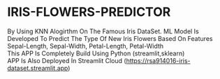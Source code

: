 # IRIS-FLOWERS-PREDICTOR
By Using KNN Alogirthm On The Famous Iris DataSet. ML Model Is Developed To Predict
The Type Of New Iris Flowers Based On Features Sepal-Length, Sepal-Width, Petal-Length, Petal-Width
<br>
This APP Is Completely Build Using Python (streamlit,sklearn)
<br>
APP Is Also Deployed In Streamlit Cloud (https://rsa914016-iris-dataset.streamlit.app)
